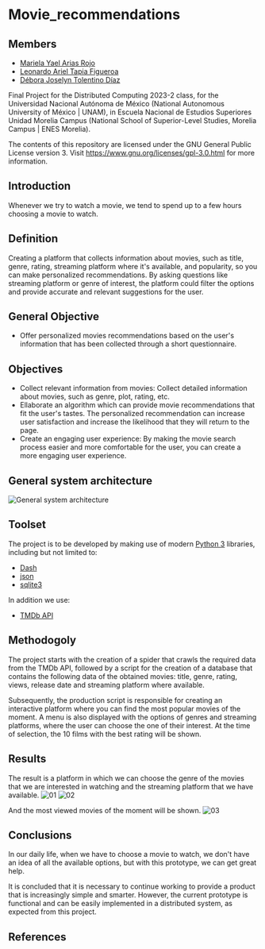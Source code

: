 # Movie_recommendations



## Members

* [Mariela Yael Arias Rojo](https://github.com/marielaAriass)
* [Leonardo Ariel Tapia Figueroa](https://github.com/leotapia11)
* [Débora Joselyn Tolentino Díaz](https://github.com/Debytd)

Final Project for the Distributed Computing 2023-2 class, for the Universidad Nacional Autónoma de México (National Autonomous University of México | UNAM), in Escuela Nacional de Estudios Superiores Unidad Morelia Campus (National School of Superior-Level Studies, Morelia Campus | ENES Morelia).

The contents of this repository are licensed under the GNU General Public License version 3. Visit https://www.gnu.org/licenses/gpl-3.0.html for more information.

## Introduction
Whenever we try to watch a movie, we tend to spend up to a few hours choosing a movie to watch. 

## Definition 
Creating a platform that collects information about movies, such as title, genre, rating, streaming platform where it's available, and popularity, so you can make personalized recommendations. By asking questions like streaming platform or genre of interest, the platform could filter the options and provide accurate and relevant suggestions for the user.

## General Objective
- Offer personalized movies recommendations based on the user's information that has been collected through a short questionnaire.

## Objectives
- Collect relevant information from movies: Collect detailed information about movies, such as genre, plot, rating, etc.
- Ellaborate an algorithm which can provide movie recommendations that fit the user's tastes. The personalized recommendation can increase user satisfaction and increase the likelihood that they will return to the page.
- Create an engaging user experience: By making the movie search process easier and more comfortable for the user, you can create a more engaging user experience.

## General system architecture
![General system architecture](https://user-images.githubusercontent.com/100146837/233822542-40df160a-978c-427c-81cd-b597208b44f9.jpg)

## Toolset
The project is to be developed by making use of modern [Python 3](https://www.python.org/) libraries, including but not limited to:
* [Dash](https://dash.plotly.com/)
* [json](https://docs.python.org/es/3/library/json.html)
* [sqlite3](https://docs.python.org/3/library/sqlite3.html)

In addition we use:
* [TMDb API](https://www.themoviedb.org/documentation/api)

## Methodogoly
The project starts with the creation of a spider that crawls the required data from the TMDb API, followed by a script for the creation of a database that contains the following data of the obtained movies: title, genre, rating, views, release date and streaming platform where available.

Subsequently, the production script is responsible for creating an interactive platform where you can find the most popular movies of the moment. A menu is also displayed with the options of genres and streaming platforms, where the user can choose the one of their interest. At the time of selection, the 10 films with the best rating will be shown.

## Results
The result is a platform in which we can choose the genre of the movies that we are interested in watching and the streaming platform that we have available.
![01](https://github.com/DLM-Nameless/Movie_recommendations/assets/100146837/5fd1fa74-1f2d-45a7-8192-e26a2ef319b7)
![02](https://github.com/DLM-Nameless/Movie_recommendations/assets/100146837/c922f940-17a8-477d-88b8-33663a20a599)

And the most viewed movies of the moment will be shown. 
![03](https://github.com/DLM-Nameless/Movie_recommendations/assets/100146837/b8994483-3b26-47b3-8e7e-8dfae36daf7b)

## Conclusions

In our daily life, when we have to choose a movie to watch, we don't have an idea of all the available options, but with this prototype, we can get great help.

It is concluded that it is necessary to continue working to provide a product that is increasingly simple and smarter. However, the current prototype is functional and can be easily implemented in a distributed system, as expected from this project.

## References


